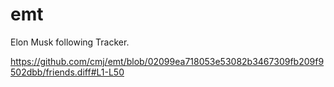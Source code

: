 # emt
Elon Musk following Tracker.

https://github.com/cmj/emt/blob/02099ea718053e53082b3467309fb209f9502dbb/friends.diff#L1-L50
